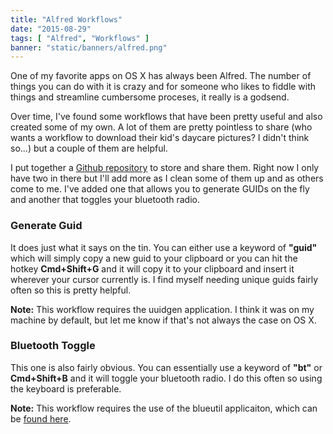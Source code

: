 ```yaml
---
title: "Alfred Workflows"
date: "2015-08-29"
tags: [ "Alfred", "Workflows" ]
banner: "static/banners/alfred.png"
---
```


One of my favorite apps on OS X has always been Alfred. The number of things you can do with it is crazy and for someone who likes to fiddle with things and streamline cumbersome proceses, it really is a godsend.

Over time, I've found some workflows that have been pretty useful and also created some of my own. A lot of them are pretty pointless to share (who wants a workflow to download their kid's daycare pictures? I didn't think so...) but a couple of them are helpful.

I put together a [Github repository](https://github.com/jamesmillerio/alfred-workflows) to store and share them. Right now I only have two in there but I'll add more as I clean some of them up and as others come to me. I've added one that allows you to generate GUIDs on the fly and another that toggles your bluetooth radio.

### Generate Guid
It does just what it says on the tin. You can either use a keyword of **"guid"** which will simply copy a new guid to your clipboard or you can hit the hotkey **Cmd+Shift+G** and it will copy it to your clipboard and insert it wherever your cursor currently is. I find myself needing unique guids fairly often so this is pretty helpful.

**Note:** This workflow requires the uuidgen application. I think it was on my machine by default, but let me know if that's not always the case on OS X.

### Bluetooth Toggle
This one is also fairly obvious. You can essentially use a keyword of **"bt"** or **Cmd+Shift+B** and it will toggle your bluetooth radio. I do this often so using the keyboard is preferable.

**Note:** This workflow requires the use of the blueutil applicaiton, which can be [found here](http://www.frederikseiffert.de/blueutil/).
